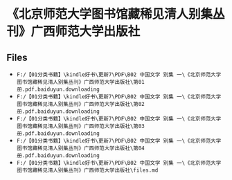 # 《北京师范大学图书馆藏稀见清人别集丛刊》广西师范大学出版社

## Files

- `F:/【01分类书籍】\kindle好书\更新7\PDF\B02 中国文学 别集 一\《北京师范大学图书馆藏稀见清人别集丛刊》广西师范大学出版社\第01册.pdf.baiduyun.downloading`
- `F:/【01分类书籍】\kindle好书\更新7\PDF\B02 中国文学 别集 一\《北京师范大学图书馆藏稀见清人别集丛刊》广西师范大学出版社\第02册.pdf.baiduyun.downloading`
- `F:/【01分类书籍】\kindle好书\更新7\PDF\B02 中国文学 别集 一\《北京师范大学图书馆藏稀见清人别集丛刊》广西师范大学出版社\第03册.pdf.baiduyun.downloading`
- `F:/【01分类书籍】\kindle好书\更新7\PDF\B02 中国文学 别集 一\《北京师范大学图书馆藏稀见清人别集丛刊》广西师范大学出版社\第04册.pdf.baiduyun.downloading`
- `F:/【01分类书籍】\kindle好书\更新7\PDF\B02 中国文学 别集 一\《北京师范大学图书馆藏稀见清人别集丛刊》广西师范大学出版社\files.md`
